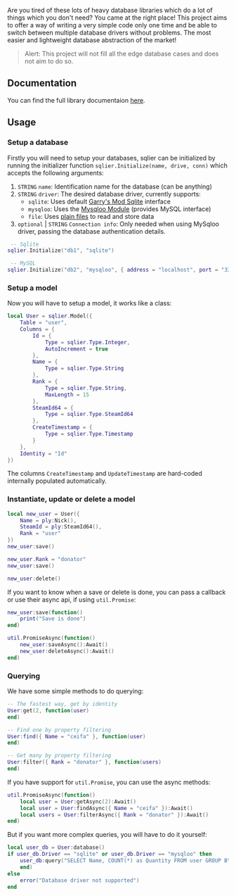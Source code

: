Are you tired of these lots of heavy database libraries which do a lot of things which you don't need? You came at the right place! This project aims to offer a way of writing a very simple code only one time and be able to switch between multiple database drivers without problems. The most easier and lightweight database abstraction of the market!

> Alert: This project will not fill all the edge database cases and does not aim to do so.

## Documentation
You can find the full library documentaion [here](https://github.com/ceifa/sqlier/wiki).

## Usage

### Setup a database

Firstly you will need to setup your databases, sqlier can be initialized by running the initializer function `sqlier.Initialize(name, drive, conn)` which accepts the following arguments:

1. `STRING` `name`: Identification name for the database (can be anything)
2. `STRING` `driver`: The desired database driver, currently supports:
   - `sqlite`: Uses default [Garry's Mod Sqlite](https://wiki.facepunch.com/gmod/sql) interface
   - `mysqloo`: Uses the [Mysqloo Module](https://github.com/FredyH/MySQLOO) (provides MySQL interface)
   - `file`: Uses [plain files](https://wiki.facepunch.com/gmod/file_class) to read and store data
4. `optional` | `STRING` `Connection info`: Only needed when using MySqloo driver, passing the database authentication details.  

```lua
 -- Sqlite
sqlier.Initialize("db1", "sqlite")

 -- MySQL
sqlier.Initialize("db2", "mysqloo", { address = "localhost", port = "3306", database = "GmodServer", user = "root", password = "" })
```

### Setup a model

Now you will have to setup a model, it works like a class:

```lua
local User = sqlier.Model({
    Table = "user",
    Columns = {
        Id = {
            Type = sqlier.Type.Integer,
            AutoIncrement = true
        },
        Name = {
            Type = sqlier.Type.String
        },
        Rank = {
            Type = sqlier.Type.String,
            MaxLength = 15
        },
        SteamId64 = {
            Type = sqlier.Type.SteamId64
        },
        CreateTimestamp = {
            Type = sqlier.Type.Timestamp
        }
    },
    Identity = "Id"
})
```

The columns `CreateTimestamp` and `UpdateTimestamp` are hard-coded internally populated automatically.

### Instantiate, update or delete a model

```lua
local new_user = User({
    Name = ply:Nick(),
    SteamId = ply:SteamId64(),
    Rank = "user"
})
new_user:save()

new_user.Rank = "donator"
new_user:save()

new_user:delete()
```

If you want to know when a save or delete is done, you can pass a callback or use their async api, if using `util.Promise`:

```lua
new_user:save(function()
    print("Save is done")
end)

util.PromiseAsync(function()
    new_user:saveAsync():Await()
    new_user:deleteAsync():Await()
end)
```

### Querying

We have some simple methods to do querying:

```lua
-- The fastest way, get by identity
User:get(2, function(user)
end)

-- Find one by property filtering
User:find({ Name = "ceifa" }, function(user)
end)

-- Get many by property filtering
User:filter({ Rank = "donator" }, function(users)
end)
```

If you have support for `util.Promise`, you can use the async methods:

```lua
util.PromiseAsync(function()
    local user = User:getAsync(2):Await()
    local user = User:findAsync({ Name = "ceifa" }):Await()
    local users = User:filterAsync({ Rank = "donator" }):Await()
end)
```

But if you want more complex queries, you will have to do it yourself:

```lua
local user_db = User:database()
if user_db.Driver == "sqlite" or user_db.Driver == "mysqloo" then
    user_db:query("SELECT Name, COUNT(*) as Quantity FROM user GROUP BY Name", function(names)
    end)
else
    error("Database driver not supported")
end
```
